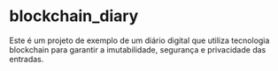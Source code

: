 # blockchain_diary
Este é um projeto de exemplo de um diário digital que utiliza tecnologia blockchain para garantir a imutabilidade, segurança e privacidade das entradas.
